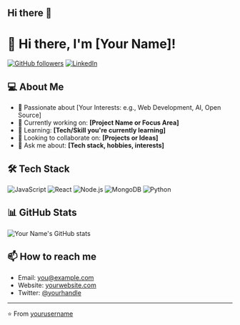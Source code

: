## Hi there 👋

<!--
**BHARANI-18/BHARANI-18** is a ✨ _special_ ✨ repository because its `README.md` (this file) appears on your GitHub profile.

Here are some ideas to get you started:

- 🔭 I’m currently working on ...
- 🌱 I’m currently learning ...
- 👯 I’m looking to collaborate on ...
- 🤔 I’m looking for help with ...
- 💬 Ask me about ...
- 📫 How to reach me: ...
- 😄 Pronouns: ...
- ⚡ Fun fact: ...
-->
# 👋 Hi there, I'm [Your Name]!

[![GitHub followers](https://img.shields.io/github/followers/yourusername?label=Follow&style=social)](https://github.com/yourusername)
[![LinkedIn](https://img.shields.io/badge/LinkedIn-Connect-blue?logo=linkedin)](https://linkedin.com/in/yourlinkedin)

## 💻 About Me

- 🎯 Passionate about [Your Interests: e.g., Web Development, AI, Open Source]
- 🔭 Currently working on: **[Project Name or Focus Area]**
- 🌱 Learning: **[Tech/Skill you're currently learning]**
- 👯 Looking to collaborate on: **[Projects or Ideas]**
- 💬 Ask me about: **[Tech stack, hobbies, interests]**

## 🛠 Tech Stack

![JavaScript](https://img.shields.io/badge/-JavaScript-black?style=flat-square&logo=javascript)
![React](https://img.shields.io/badge/-React-black?style=flat-square&logo=react)
![Node.js](https://img.shields.io/badge/-Node.js-black?style=flat-square&logo=node.js)
![MongoDB](https://img.shields.io/badge/-MongoDB-black?style=flat-square&logo=mongodb)
![Python](https://img.shields.io/badge/-Python-black?style=flat-square&logo=python)

## 📊 GitHub Stats

![Your Name's GitHub stats](https://github-readme-stats.vercel.app/api?username=yourusername&show_icons=true&theme=radical)

## 📫 How to reach me

- Email: [you@example.com](mailto:you@example.com)
- Website: [yourwebsite.com](https://yourwebsite.com)
- Twitter: [@yourhandle](https://twitter.com/yourhandle)

---

⭐️ From [yourusername](https://github.com/yourusername)
